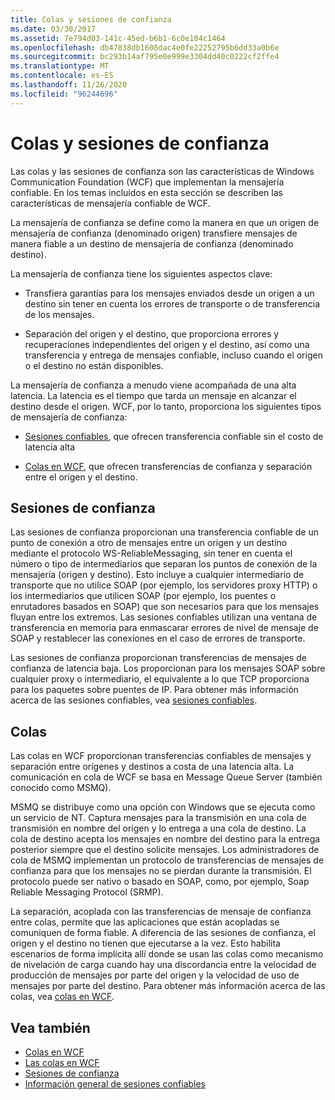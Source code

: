 ```yaml
---
title: Colas y sesiones de confianza
ms.date: 03/30/2017
ms.assetid: 7e794d03-141c-45ed-b6b1-6c0e104c1464
ms.openlocfilehash: db47838db1608dac4e0fe22252795b6dd33a0b6e
ms.sourcegitcommit: bc293b14af795e0e999e3304dd40c0222cf2ffe4
ms.translationtype: MT
ms.contentlocale: es-ES
ms.lasthandoff: 11/26/2020
ms.locfileid: "96244696"
---
```

# <a name="queues-and-reliable-sessions"></a>Colas y sesiones de confianza

Las colas y las sesiones de confianza son las características de Windows Communication Foundation (WCF) que implementan la mensajería confiable. En los temas incluidos en esta sección se describen las características de mensajería confiable de WCF.  
  
 La mensajería de confianza se define como la manera en que un origen de mensajería de confianza (denominado origen) transfiere mensajes de manera fiable a un destino de mensajería de confianza (denominado destino).  
  
 La mensajería de confianza tiene los siguientes aspectos clave:  
  
- Transfiera garantías para los mensajes enviados desde un origen a un destino sin tener en cuenta los errores de transporte o de transferencia de los mensajes.  
  
- Separación del origen y el destino, que proporciona errores y recuperaciones independientes del origen y el destino, así como una transferencia y entrega de mensajes confiable, incluso cuando el origen o el destino no están disponibles.  
  
 La mensajería de confianza a menudo viene acompañada de una alta latencia. La latencia es el tiempo que tarda un mensaje en alcanzar el destino desde el origen. WCF, por lo tanto, proporciona los siguientes tipos de mensajería de confianza:  
  
- [Sesiones confiables](reliable-sessions.md), que ofrecen transferencia confiable sin el costo de latencia alta  
  
- [Colas en WCF](queues-in-wcf.md), que ofrecen transferencias de confianza y separación entre el origen y el destino.  
  
## <a name="reliable-sessions"></a>Sesiones de confianza  

 Las sesiones de confianza proporcionan una transferencia confiable de un punto de conexión a otro de mensajes entre un origen y un destino mediante el protocolo WS-ReliableMessaging, sin tener en cuenta el número o tipo de intermediarios que separan los puntos de conexión de la mensajería (origen y destino). Esto incluye a cualquier intermediario de transporte que no utilice SOAP (por ejemplo, los servidores proxy HTTP) o los intermediarios que utilicen SOAP (por ejemplo, los puentes o enrutadores basados en SOAP) que son necesarios para que los mensajes fluyan entre los extremos. Las sesiones confiables utilizan una ventana de transferencia en memoria para enmascarar errores de nivel de mensaje de SOAP y restablecer las conexiones en el caso de errores de transporte.  
  
 Las sesiones de confianza proporcionan transferencias de mensajes de confianza de latencia baja. Los proporcionan para los mensajes SOAP sobre cualquier proxy o intermediario, el equivalente a lo que TCP proporciona para los paquetes sobre puentes de IP. Para obtener más información acerca de las sesiones confiables, vea [sesiones confiables](reliable-sessions.md).  
  
## <a name="queues"></a>Colas  

 Las colas en WCF proporcionan transferencias confiables de mensajes y separación entre orígenes y destinos a costa de una latencia alta. La comunicación en cola de WCF se basa en Message Queue Server (también conocido como MSMQ).  
  
 MSMQ se distribuye como una opción con Windows que se ejecuta como un servicio de NT. Captura mensajes para la transmisión en una cola de transmisión en nombre del origen y lo entrega a una cola de destino. La cola de destino acepta los mensajes en nombre del destino para la entrega posterior siempre que el destino solicite mensajes. Los administradores de cola de MSMQ implementan un protocolo de transferencias de mensajes de confianza para que los mensajes no se pierdan durante la transmisión. El protocolo puede ser nativo o basado en SOAP, como, por ejemplo, Soap Reliable Messaging Protocol (SRMP).  
  
 La separación, acoplada con las transferencias de mensaje de confianza entre colas, permite que las aplicaciones que están acopladas se comuniquen de forma fiable. A diferencia de las sesiones de confianza, el origen y el destino no tienen que ejecutarse a la vez. Esto habilita escenarios de forma implícita allí donde se usan las colas como mecanismo de nivelación de carga cuando hay una discordancia entre la velocidad de producción de mensajes por parte del origen y la velocidad de uso de mensajes por parte del destino. Para obtener más información acerca de las colas, vea [colas en WCF](queues-in-wcf.md).  
  
## <a name="see-also"></a>Vea también

- [Colas en WCF](queues-in-wcf.md)
- [Las colas en WCF](queuing-in-wcf.md)
- [Sesiones de confianza](reliable-sessions.md)
- [Información general de sesiones confiables](reliable-sessions-overview.md)
